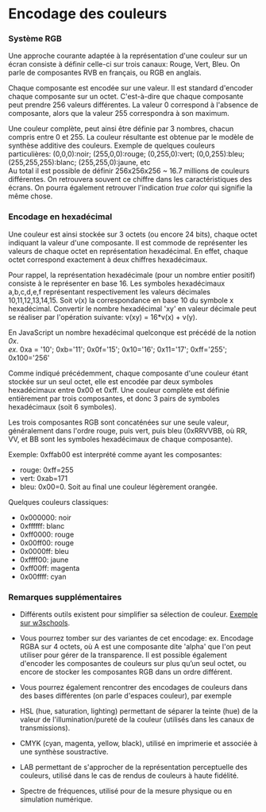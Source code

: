 # Encodage des couleurs

### Système RGB

Une approche courante adaptée à la représentation d'une couleur sur un écran consiste à définir celle-ci sur trois canaux: Rouge, Vert, Bleu. On parle de composantes RVB en français, ou RGB en anglais.

Chaque composante est encodée sur une valeur. Il est standard d'encoder chaque composante sur un octet. C'est-à-dire que chaque composante peut prendre 256 valeurs différentes. La valeur 0 correspond à l'absence de composante, alors que la valeur 255 correspondra à son maximum.

Une couleur complète, peut ainsi être définie par 3 nombres, chacun compris entre 0 et 255. La couleur résultante est obtenue par le modèle de synthèse additive des couleurs. Exemple de quelques couleurs particulières: (0,0,0):noir; (255,0,0):rouge; (0,255,0):vert; (0,0,255):bleu; (255,255,255):blanc; (255,255,0):jaune, etc <br>
Au total il est possible de définir 256x256x256 ~ 16.7 millions de couleurs différentes. On retrouvera souvent ce chiffre dans les caractéristiques des écrans. On pourra également retrouver l'indication _true color_ qui signifie la même chose.

### Encodage en hexadécimal

Une couleur est ainsi stockée sur 3 octets (ou encore 24 bits), chaque octet indiquant la valeur d'une composante.
Il est commode de représenter les valeurs de chaque octet en représentation hexadécimal. En effet, chaque octet correspond exactement à deux chiffres hexadécimaux.

Pour rappel, la représentation hexadécimale (pour un nombre entier positif) consiste à le représenter en base 16. Les symboles hexadécimaux a,b,c,d,e,f représentant respectivement les valeurs décimales 10,11,12,13,14,15.
Soit v(x) la correspondance en base 10 du symbole x hexadécimal.
Convertir le nombre hexadécimal 'xy' en valeur décimale peut se réaliser par l'opération suivante: v(xy) = 16*v(x) + v(y).

En JavaScript un nombre hexadécimal quelconque est précédé de la notion _0x_. <br>
_ex._ 0xa = '10'; 0xb='11'; 0x0f='15'; 0x10='16'; 0x11='17'; 0xff='255'; 0x100='256'

Comme indiqué précédemment, chaque composante d'une couleur étant stockée sur un seul octet, elle est encodée par deux symboles hexadécimaux entre 0x00 et 0xff.
Une couleur complète est définie entièrement par trois composantes, et donc 3 pairs de symboles hexadécimaux (soit 6 symboles).

Les trois composantes RGB sont concaténées sur une seule valeur, généralement dans l'ordre rouge, puis vert, puis bleu (0xRRVVBB, où RR, VV, et BB sont les symboles hexadécimaux de chaque composante).

Exemple: 0xffab00 est interprété comme ayant les composantes:
* rouge: 0xff=255
* vert: 0xab=171
* bleu: 0x00=0.
Soit au final une couleur légèrement orangée.

Quelques couleurs classiques:
* 0x000000: noir
* 0xffffff: blanc
* 0xff0000: rouge
* 0x00ff00: rouge
* 0x0000ff: bleu
* 0xffff00: jaune
* 0xff00ff: magenta
* 0x00ffff: cyan

### Remarques supplémentaires

* Différents outils existent pour simplifier sa sélection de couleur. [Exemple sur w3schools](https://www.w3schools.com/colors/colors_hexadecimal.asp).

* Vous pourrez tomber sur des variantes de cet encodage: ex. Encodage RGBA sur 4 octets, où A est une composante dite 'alpha' que l'on peut utiliser pour gérer de la transparence. Il est possible également d'encoder les composantes de couleurs sur plus qu’un seul octet, ou encore de stocker les composantes RGB dans un ordre différent.

* Vous pourrez également rencontrer des encodages de couleurs dans des bases différentes (on parle d'espaces couleur), par exemple
 * HSL (hue, saturation, lighting) permettant de séparer la teinte (hue) de la valeur de l'illumination/pureté de la couleur (utilisés dans les canaux de transmissions).
 * CMYK (cyan, magenta, yellow, black), utilisé en imprimerie et associée à une synthèse soustractive.
 * LAB permettant de s'approcher de la représentation perceptuelle des couleurs, utilisé dans le cas de rendus de couleurs à haute fidélité.
 * Spectre de fréquences, utilisé pour de la mesure physique ou en simulation numérique.
